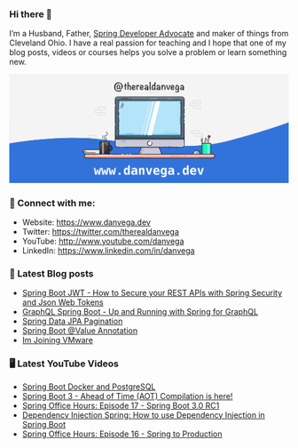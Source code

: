 ### Hi there 👋

I’m a Husband, Father, [Spring Developer Advocate](https://tanzu.vmware.com/developer/advocates/) and maker of things from Cleveland Ohio. I have a real passion for teaching and I hope that one of my blog posts, videos or courses helps you solve a problem or learn something new.

![Profile Header](./github_profile_header.png)

### 🤝 Connect with me:

- Website: https://www.danvega.dev
- Twitter: https://twitter.com/therealdanvega
- YouTube: http://www.youtube.com/danvega
- LinkedIn: https://www.linkedin.com/in/danvega

### 📝 Latest Blog posts

<!-- BLOG-POST-LIST:START -->
- [Spring Boot JWT - How to Secure your REST APIs with Spring Security and Json Web Tokens](https://www.danvega.dev/blog/2022/09/06/spring-security-jwt)
- [GraphQL Spring Boot - Up and Running with Spring for GraphQL](https://www.danvega.dev/blog/2022/05/17/spring-for-graphql)
- [Spring Data JPA Pagination](https://www.danvega.dev/blog/2022/05/12/spring-data-jpa-pagination)
- [Spring Boot @Value Annotation](https://www.danvega.dev/blog/2022/05/11/spring-boot-value-annotation)
- [Im Joining VMware](https://www.danvega.dev/blog/2022/01/24/im-joining-vmware)
<!-- BLOG-POST-LIST:END -->

### 🖥 Latest YouTube Videos

<!-- YOUTUBE:START -->
- [Spring Boot Docker and PostgreSQL](https://www.youtube.com/watch?v=_Gdb-jK3Sr4)
- [Spring Boot 3 - Ahead of Time &lpar;AOT&rpar; Compilation is here!](https://www.youtube.com/watch?v=zPg4z5d3WVo)
- [Spring Office Hours: Episode 17 - Spring Boot 3.0 RC1](https://www.youtube.com/watch?v=WgcP00BOs5I)
- [Dependency Injection Spring: How to use Dependency Injection in Spring Boot](https://www.youtube.com/watch?v=TBlB2_4_Sqo)
- [Spring Office Hours: Episode 16 - Spring to Production](https://www.youtube.com/watch?v=m40_FKUCbq0)
<!-- YOUTUBE:END -->
